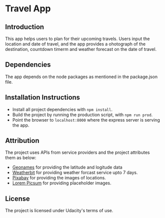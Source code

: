 # Travel App

## Introduction
This app helps users to plan for their upcoming travels. Users input the location and date of travel, and the app provides a ohotograph of the destination, countdown timerm and weather forecast on the date of travel.

## Dependencies
The app depends on the node packages as mentioned in the package.json file.

## Installation Instructions
- Install all project dependencies with `npm install`.
- Build the project by running the production script, with `npm run prod`.
- Point the browser to `localhost:8000` where the express server is serving the app.

## Attribution
The project uses APIs from service providers and the project attributes them as below:
- [Geonames](https://www.geonames.org/) for providing the latitude and logitude data
- [Weatherbit](https://www.weatherbit.io/) for providing weather forcast service upto 7 days.
- [Pixabay](https://pixabay.com/) for providing the images of locations.
- [Lorem Picsum](https://picsum.photos/) for providing placeholder images.

## License
The project is licensed under Udacity's terms of use.
